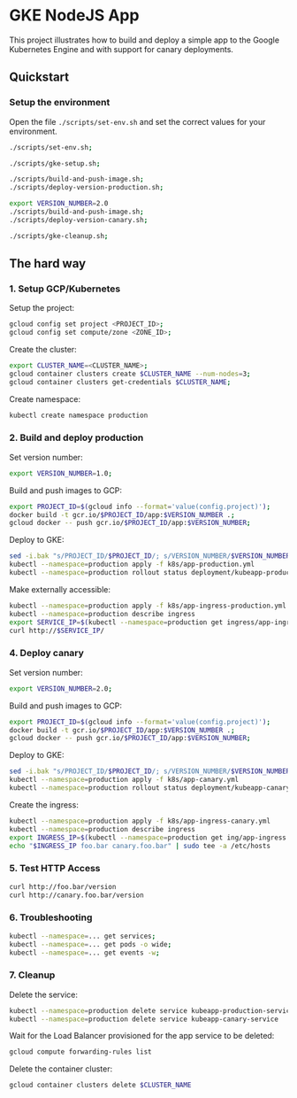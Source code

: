 # GKE NodeJS App

This project illustrates how to build and deploy a simple app to the Google Kubernetes Engine and with support for canary deployments.


## Quickstart

### Setup the environment

Open the file `./scripts/set-env.sh` and set the correct values for your environment.

```sh
./scripts/set-env.sh;
```

```sh
./scripts/gke-setup.sh;
```

```sh
./scripts/build-and-push-image.sh;
./scripts/deploy-version-production.sh;
```

```sh
export VERSION_NUMBER=2.0
./scripts/build-and-push-image.sh;
./scripts/deploy-version-canary.sh;
```

```sh
./scripts/gke-cleanup.sh;
```

## The hard way

### 1. Setup GCP/Kubernetes

Setup the project:

```sh
gcloud config set project <PROJECT_ID>;
gcloud config set compute/zone <ZONE_ID>;
```

Create the cluster:

```sh
export CLUSTER_NAME=<CLUSTER_NAME>;
gcloud container clusters create $CLUSTER_NAME --num-nodes=3;
gcloud container clusters get-credentials $CLUSTER_NAME;
```

Create namespace:
```sh
kubectl create namespace production
```

### 2. Build and deploy production

Set version number:

```sh
export VERSION_NUMBER=1.0;
```

Build and push images to GCP:

```sh
export PROJECT_ID=$(gcloud info --format='value(config.project)');
docker build -t gcr.io/$PROJECT_ID/app:$VERSION_NUMBER .;
gcloud docker -- push gcr.io/$PROJECT_ID/app:$VERSION_NUMBER;
```

Deploy to GKE:

```sh
sed -i.bak "s/PROJECT_ID/$PROJECT_ID/; s/VERSION_NUMBER/$VERSION_NUMBER/;" k8s/app-production.yml;
kubectl --namespace=production apply -f k8s/app-production.yml
kubectl --namespace=production rollout status deployment/kubeapp-production
```

Make externally accessible:

```sh
kubectl --namespace=production apply -f k8s/app-ingress-production.yml
kubectl --namespace=production describe ingress
export SERVICE_IP=$(kubectl --namespace=production get ingress/app-ingress --output=json | jq -r '.status.loadBalancer.ingress[0].ip')
curl http://$SERVICE_IP/
```

### 4. Deploy canary

Set version number:

```sh
export VERSION_NUMBER=2.0;
```

Build and push images to GCP:

```sh
export PROJECT_ID=$(gcloud info --format='value(config.project)');
docker build -t gcr.io/$PROJECT_ID/app:$VERSION_NUMBER .;
gcloud docker -- push gcr.io/$PROJECT_ID/app:$VERSION_NUMBER;
```

Deploy to GKE:

```sh
sed -i.bak "s/PROJECT_ID/$PROJECT_ID/; s/VERSION_NUMBER/$VERSION_NUMBER/;" k8s/app-canary.yml;
kubectl --namespace=production apply -f k8s/app-canary.yml
kubectl --namespace=production rollout status deployment/kubeapp-canary
```

Create the ingress:

```sh
kubectl --namespace=production apply -f k8s/app-ingress-canary.yml
kubectl --namespace=production describe ingress
export INGRESS_IP=$(kubectl --namespace=production get ing/app-ingress --output=json | jq -r '.status.loadBalancer.ingress[0].ip')
echo "$INGRESS_IP foo.bar canary.foo.bar" | sudo tee -a /etc/hosts
```


### 5. Test HTTP Access

```sh
curl http://foo.bar/version
curl http://canary.foo.bar/version
```

### 6. Troubleshooting

```sh
kubectl --namespace=... get services;
kubectl --namespace=... get pods -o wide;
kubectl --namespace=... get events -w;
```

### 7. Cleanup

Delete the service:

```sh
kubectl --namespace=production delete service kubeapp-production-service
kubectl --namespace=production delete service kubeapp-canary-service
```

Wait for the Load Balancer provisioned for the app service to be deleted:

```sh
gcloud compute forwarding-rules list
```

Delete the container cluster:

```sh
gcloud container clusters delete $CLUSTER_NAME
```